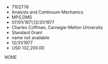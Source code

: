 * 7102776
* Analysis and Continuum Mechanics
* MPS,DMS
* 07/01/1971,12/31/1977
* Charles Coffman, Carnegie-Mellon University
* Standard Grant
*   name not available
* 12/31/1977
* USD 132,200.00

NONE